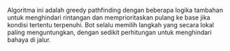 Algoritma ini adalah greedy pathfinding dengan beberapa logika tambahan untuk menghindari rintangan dan memprioritaskan pulang ke base jika kondisi tertentu terpenuhi. Bot selalu memilih langkah yang secara lokal paling menguntungkan, dengan sedikit perhitungan untuk menghindari bahaya di jalur.
